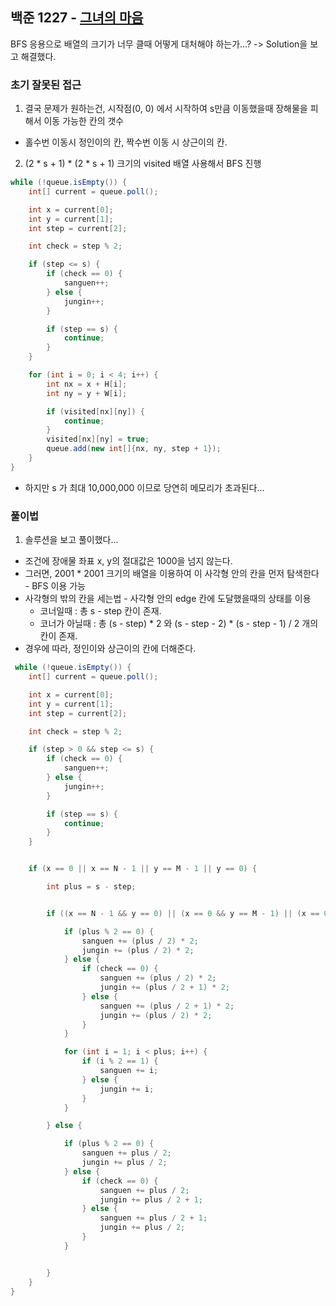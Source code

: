 ## 백준 1227 - [그녀의 마음](https://www.acmicpc.net/problem/1227)

BFS 응용으로 배열의 크기가 너무 클때 어떻게 대처해야 하는가...? -> Solution을 보고 해결했다.

### 초기 잘못된 접근

1. 결국 문제가 원하는건, 시작점(0, 0) 에서 시작하여 s만큼 이동했을때 장해물을 피해서 이동 가능한 칸의 갯수
- 홀수번 이동시 정인이의 칸, 짝수번 이동 시 상근이의 칸. 

2. (2 * s + 1) * (2 * s + 1) 크기의 visited 배열 사용해서 BFS 진행

```JAVA
while (!queue.isEmpty()) {
    int[] current = queue.poll();

    int x = current[0];
    int y = current[1];
    int step = current[2];

    int check = step % 2;

    if (step <= s) {
        if (check == 0) {
            sanguen++;
        } else {
            jungin++;
        }

        if (step == s) {
            continue;
        }
    }

    for (int i = 0; i < 4; i++) {
        int nx = x + H[i];
        int ny = y + W[i];

        if (visited[nx][ny]) {
            continue;
        }
        visited[nx][ny] = true;
        queue.add(new int[]{nx, ny, step + 1});
    }
}
```
- 하지만 s 가 최대 10,000,000 이므로 당연히 메모리가 초과된다...

### 풀이법

1. 솔루션을 보고 풀이했다...
- 조건에 장애물 좌표 x, y의 절대값은 1000을 넘지 않는다.
- 그러면, 2001 * 2001 크기의 배열을 이용하여 이 사각형 안의 칸을 먼저 탐색한다 - BFS 이용 가능
- 사각형의 밖의 칸을 세는법 - 사각형 안의 edge 칸에 도달했을때의 상태를 이용
    - 코너일때 : 총 s - step 칸이 존재.
    - 코너가 아닐때 : 총 (s - step) * 2 와 (s - step - 2) * (s - step - 1) / 2 개의 칸이 존재.
- 경우에 따라, 정인이와 상근이의 칸에 더해준다.

~~~JAVA
 while (!queue.isEmpty()) {
    int[] current = queue.poll();

    int x = current[0];
    int y = current[1];
    int step = current[2];

    int check = step % 2;

    if (step > 0 && step <= s) {
        if (check == 0) {
            sanguen++;
        } else {
            jungin++;
        }

        if (step == s) {
            continue;
        }
    }


    if (x == 0 || x == N - 1 || y == M - 1 || y == 0) {

        int plus = s - step;


        if ((x == N - 1 && y == 0) || (x == 0 && y == M - 1) || (x == 0 && y == 0) || (x == N - 1 && y == M - 1)) {

            if (plus % 2 == 0) {
                sanguen += (plus / 2) * 2;
                jungin += (plus / 2) * 2;
            } else {
                if (check == 0) {
                    sanguen += (plus / 2) * 2;
                    jungin += (plus / 2 + 1) * 2;
                } else {
                    sanguen += (plus / 2 + 1) * 2;
                    jungin += (plus / 2) * 2;
                }
            }

            for (int i = 1; i < plus; i++) {
                if (i % 2 == 1) {
                    sanguen += i;
                } else {
                    jungin += i;
                }
            }

        } else {

            if (plus % 2 == 0) {
                sanguen += plus / 2;
                jungin += plus / 2;
            } else {
                if (check == 0) {
                    sanguen += plus / 2;
                    jungin += plus / 2 + 1;
                } else {
                    sanguen += plus / 2 + 1;
                    jungin += plus / 2;
                }
            }


        }
    }
}
~~~
